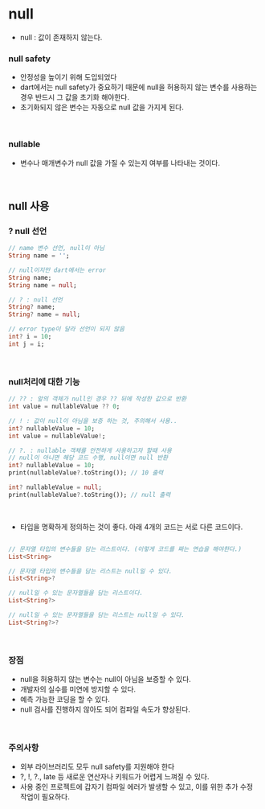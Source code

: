 null
=============
- null : 값이 존재하지 않는다.  
### null safety   
- 안정성을 높이기 위해 도입되었다
- dart에서는 null safety가 중요하기 때문에 null을 허용하지 않는 변수를 사용하는 경우 반드시 그 값을 초기화 해야한다.
- 초기화되지 않은 변수는 자동으로 null 값을 가지게 된다.  
<br/>

### nullable    
- 변수나 매개변수가 null 값을 가질 수 있는지 여부를 나타내는 것이다.   
<br/>

## null 사용  
### ? null 선언  
```dart
// name 변수 선언, null이 아님
String name = '';

// null이지만 dart에서는 error
String name;
String name = null;

// ? : null 선언
String? name;
String? name = null;

// error type이 달라 선언이 되지 않음
int? i = 10;
int j = i;
```
<br/>  

### null처리에 대한 기능  
```dart
// ?? : 앞의 객체가 null인 경우 ?? 뒤에 작성한 값으로 반환
int value = nullableValue ?? 0;

// ! : 값이 null이 아님을 보증 하는 것, 주의해서 사용..
int? nullableValue = 10;
int value = nullableValue!;

// ?. : nullable 객체를 안전하게 사용하고자 할때 사용
// null이 아니면 해당 코드 수행, null이면 null 반환
int? nullableValue = 10;
print(nullableValue?.toString()); // 10 출력

int? nullableValue = null;
print(nullableValue?.toString()); // null 출력
```
<br/>  

- 타입을 명확하게 정의하는 것이 좋다. 아래 4개의 코드는 서로 다른 코드이다.  
```dart

// 문자열 타입의 변수들을 담는 리스트이다. (이렇게 코드를 짜는 연습을 해야한다.)
List<String>

// 문자열 타입의 변수들을 담는 리스트는 null일 수 있다.
List<String>?

// null일 수 있는 문자열들을 담는 리스트이다.
List<String?>

// null일 수 있는 문자열들을 담는 리스트는 null일 수 있다.
List<String?>?
```
<br/>  

### 장점  
- null을 허용하지 않는 변수는 null이 아님을 보증할 수 있다.  
- 개발자의 실수를 미연에 방지할 수 있다.  
- 예측 가능한 코딩을 할 수 있다.  
- null 검사를 진행하지 않아도 되어 컴파일 속도가 향상된다.  
<br/>

### 주의사항  
- 외부 라이브러리도 모두 null safety를 지원해야 한다
- ?, !, ?., late 등 새로운 연산자나 키워드가 어렵게 느껴질 수 있다.
- 사용 중인 프로젝트에 갑자기 컴파일 에러가 발생할 수 있고, 이를 위한 추가 수정 작업이 필요하다.
<br/>
